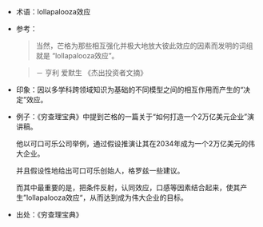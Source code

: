 + 术语：lollapalooza效应
+ 参考：

  > 当然，芒格为那些相互强化并极大地放大彼此效应的因素而发明的词组就是 “lollapalooza效应”。 
  
  > － 亨利 爱默生 《杰出投资者文摘》
    
+ 印象：因以多学科跨领域知识为基础的不同模型之间的相互作用而产生的“决定”效应。
+ 例子：《穷查理宝典》中提到芒格的一篇关于“如何打造一个2万亿美元企业”演讲稿。

  他以可口可乐公司举例，通过假设推演让其在2034年成为一个2万亿美元的伟大企业。

  并且假设性地给出可口可乐创始人，格罗兹一些建议。

  而其中最重要的是，把条件反射，认同效应，口感等因素结合起来，使其产生”lollapalooza效应“，从而达到成为伟大企业的目标。
+ 出处：《穷查理宝典》
